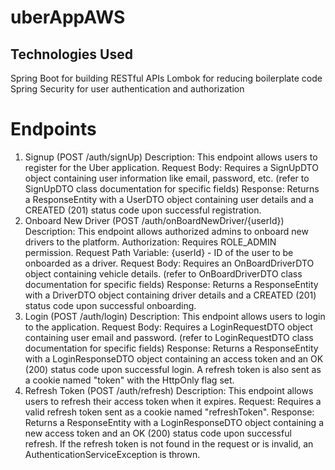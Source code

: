 # uberAppAWS

## Technologies Used
  Spring Boot for building RESTful APIs
  Lombok for reducing boilerplate code
  Spring Security for user authentication and authorization

# Endpoints
  1. Signup (POST /auth/signUp)
    Description: This endpoint allows users to register for the Uber application.
    Request Body: Requires a SignUpDTO object containing user information like email, password, etc. (refer to SignUpDTO class documentation for specific fields)
    Response: Returns a ResponseEntity with a UserDTO object containing user details and a CREATED (201) status code upon successful registration.
  2. Onboard New Driver (POST /auth/onBoardNewDriver/{userId})
    Description: This endpoint allows authorized admins to onboard new drivers to the platform.
    Authorization: Requires ROLE_ADMIN permission.
    Request Path Variable: {userId} - ID of the user to be onboarded as a driver.
    Request Body: Requires an OnBoardDriverDTO object containing vehicle details. (refer to OnBoardDriverDTO class documentation for specific fields)
    Response: Returns a ResponseEntity with a DriverDTO object containing driver details and a CREATED (201) status code upon successful onboarding.
  3. Login (POST /auth/login)
    Description: This endpoint allows users to login to the application.
    Request Body: Requires a LoginRequestDTO object containing user email and password. (refer to LoginRequestDTO class documentation for specific fields)
    Response: Returns a ResponseEntity with a LoginResponseDTO object containing an access token and an OK (200) status code upon successful login.
    A refresh token is also sent as a cookie named "token" with the HttpOnly flag set.
  4. Refresh Token (POST /auth/refresh)
    Description: This endpoint allows users to refresh their access token when it expires.
    Request: Requires a valid refresh token sent as a cookie named "refreshToken".
    Response: Returns a ResponseEntity with a LoginResponseDTO object containing a new access token and an OK (200) status code upon successful refresh.
    If the refresh token is not found in the request or is invalid, an AuthenticationServiceException is thrown.
